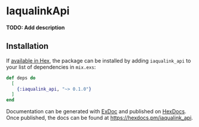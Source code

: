 # IaqualinkApi

**TODO: Add description**

## Installation

If [available in Hex](https://hex.pm/docs/publish), the package can be installed
by adding `iaqualink_api` to your list of dependencies in `mix.exs`:

```elixir
def deps do
  [
    {:iaqualink_api, "~> 0.1.0"}
  ]
end
```

Documentation can be generated with [ExDoc](https://github.com/elixir-lang/ex_doc)
and published on [HexDocs](https://hexdocs.pm). Once published, the docs can
be found at <https://hexdocs.pm/iaqualink_api>.

